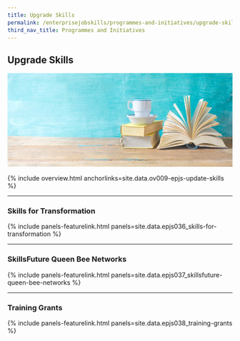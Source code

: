 ```yaml
---
title: Upgrade Skills
permalink: /enterprisejobskills/programmes-and-initiatives/upgrade-skills/
third_nav_title: Programmes and Initiatives
---
```


## Upgrade Skills

<img src="/images/epjs/programmes-and-initiatives/upgrade-skills/Upgrade-skills.jpg" style="width:845px;height:210px;" aria-hidden="true">

{% include overview.html anchorlinks=site.data.ov009-epjs-update-skills %}

---
<a name="skills-for-transformation"></a>
### Skills for Transformation

{% include panels-featurelink.html panels=site.data.epjs036_skills-for-transformation %}

---
<a name="skillsfuture-queen-bee-networks"></a>
### SkillsFuture Queen Bee Networks

{% include panels-featurelink.html panels=site.data.epjs037_skillsfuture-queen-bee-networks %}

---
<a name="training-grants"></a>
### Training Grants

{% include panels-featurelink.html panels=site.data.epjs038_training-grants %}

<script src="/jquery/jquery.min.js"></script>
<script src="/jquery/epjs-bp-menu-new-tab.js"></script>